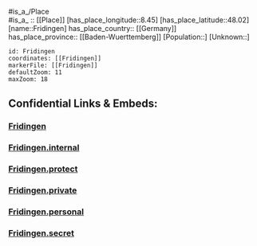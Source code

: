 ﻿---
location: [48.02,8.45] 
mapzoom: [7,12] 
mapmarker: city 
type: City
tags:
- geo/City


SpocWebEntityId: 30275
isDeleted: false
confidential: public

---
#is_a_/Place  
#is_a_ :: [[Place]] 
[has_place_longitude::8.45] 
[has_place_latitude::48.02] 
[name::Fridingen] 
has_place_country:: [[Germany]]  
has_place_province:: [[Baden-Wuerttemberg]] 
[Population::] 
[Unknown::] 


```leaflet
id: Fridingen
coordinates: [[Fridingen]] 
markerFile: [[Fridingen]] 
defaultZoom: 11 
maxZoom: 18
```


## Confidential Links & Embeds: 

### [Fridingen](/_public/Earth/Continent/Europe/Europe~Central/Germany/Germany~West/Baden-Wuerttemberg/counties~BW/Schwarzwald-Baar/cities~Baar~Schwarzw/Villingen-Schwenningen/boroughs~Villingen/Fridingen.md) 

### [Fridingen.internal](/_internal/Earth/Continent/Europe/Europe~Central/Germany/Germany~West/Baden-Wuerttemberg/counties~BW/Schwarzwald-Baar/cities~Baar~Schwarzw/Villingen-Schwenningen/boroughs~Villingen/Fridingen.internal.md) 

### [Fridingen.protect](/_protect/Earth/Continent/Europe/Europe~Central/Germany/Germany~West/Baden-Wuerttemberg/counties~BW/Schwarzwald-Baar/cities~Baar~Schwarzw/Villingen-Schwenningen/boroughs~Villingen/Fridingen.protect.md) 

### [Fridingen.private](/_private/Earth/Continent/Europe/Europe~Central/Germany/Germany~West/Baden-Wuerttemberg/counties~BW/Schwarzwald-Baar/cities~Baar~Schwarzw/Villingen-Schwenningen/boroughs~Villingen/Fridingen.private.md) 

### [Fridingen.personal](/_personal/Earth/Continent/Europe/Europe~Central/Germany/Germany~West/Baden-Wuerttemberg/counties~BW/Schwarzwald-Baar/cities~Baar~Schwarzw/Villingen-Schwenningen/boroughs~Villingen/Fridingen.personal.md) 

### [Fridingen.secret](/_secret/Earth/Continent/Europe/Europe~Central/Germany/Germany~West/Baden-Wuerttemberg/counties~BW/Schwarzwald-Baar/cities~Baar~Schwarzw/Villingen-Schwenningen/boroughs~Villingen/Fridingen.secret.md) 
